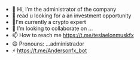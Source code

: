 - 👋 Hi, I’m the administrator of the company 
- 👀 read u looking for a an investment opportunity 
- 🌱I'm currently a crypto expert
- 💞️ I’m looking to collaborate on ...
- 📫 How to reach me https://t.me/teslaelonmuskfx
- 😄 Pronouns: ...administrador 
- ⚡ https://t.me/Andersonfx_bot

<!---
TEslaelonmvsk3/TEslaelonmvsk3 is a ✨ special ✨ repository because its `README.md` (this file) appears on your GitHub profile.
You can click the Preview link to take a look at your changes.
--->
